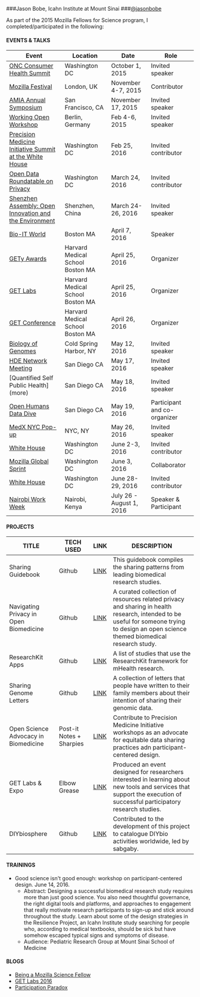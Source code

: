 
###Jason Bobe, Icahn Institute at Mount Sinai
###[@jasonbobe](https://twitter.com/jasonbobe)

As part of the 2015 Mozilla Fellows for Science program, I completed/participated in the following: 

#### EVENTS & TALKS

Event | Location | Date | Role
----- | -------- | ---- | -----
[ONC Consumer Health Summit](http://www.capconcorp.com/meeting/2014/Consumer-Health-IT-Summit/) | Washington DC | October 1, 2015 | Invited speaker
[Mozilla Festival](https://mozillafestival.org/) | London, UK | November 4-7, 2015 | Contributor
[AMIA Annual Symposium](https://www.amia.org/amia2015) | San Francisco, CA | November 17, 2015 | Invited speaker 
[Working Open Workshop](https://science.mozilla.org/working-open-workshop-february-2016) | Berlin, Germany | Feb 4-6, 2015 | Invited speaker
[Precision Medicine Initiative Summit at the White House](more) | Washington DC | Feb 25, 2016 | Invited contributor
[Open Data Roundatable on Privacy](https://www.data.gov/meta/open-data-roundtables/) | Washington DC | March 24, 2016 | Invited contributor
[Shenzhen Assembly: Open Innovation and the Environment](http://sagebase.org/events/sage-event-02/) | Shenzhen, China | March 24-26, 2016 | Invited speaker
[Bio-IT World](http://www.bio-itworldexpo.com/) | Boston MA | April 7, 2016 | Speaker
[GETy Awards](http://www.getconference.org/get2016/awards.html) | Harvard Medical School Boston MA  | April 25, 2016 | Organizer
[GET Labs](www.getconference.org/get2016/labs.html) | Harvard Medical School  Boston MA | April 25, 2016 | Organizer
[GET Conference](www.getconference.org) | Harvard Medical School  Boston MA | April 26, 2016 | Organizer
[Biology of Genomes](https://meetings.cshl.edu/meetings.aspx?meet=genome&year=16) | Cold Spring Harbor, NY | May 12, 2016 | Invited speaker
[HDE Network Meeting](more) | San Diego CA | May 17, 2016 | Invited speaker
[Quantified Self Public Health] (more) | San Diego CA | May 18, 2016 | Invited speaker
[Open Humans Data Dive](more) | San Diego CA | May 19, 2016 | Participant and co-organizer
[MedX NYC Pop-up](more) | NYC, NY | May 26, 2016 | Invited speaker
[White House]() | Washington DC | June 2-3, 2016 | Invited contributor
[Mozilla Global Sprint](https://science.mozilla.org/programs/events/global-sprint-2016) | Washington DC | June 3, 2016 | Collaborator
[White House]() | Washington DC | June 28-29, 2016 | Invited contributor
[Nairobi Work Week]() | Nairobi, Kenya | July 26 - August 1, 2016 | Speaker & Participant

#### PROJECTS
TITLE | TECH USED | LINK | DESCRIPTION
----- | --------- | ---- | ------------
Sharing Guidebook | Github  | [LINK](http://blog.jasonbobe.net/sharing-guidebook/) | This guidebook compiles the sharing patterns from leading biomedical research studies. 
Navigating Privacy in Open Biomedicine | Github | [LINK](http://blog.jasonbobe.net/privacy-resources/) | A curated collection of resources related privacy and sharing in health research, intended to be useful for someone trying to design an open science themed biomedical research study.
ResearchKit Apps | Github | [LINK](https://github.com/jasonbobe/research-kit-apps) | A list of studies that use the ResearchKit framework for mHealth research.
Sharing Genome Letters | Github | [LINK](https://github.com/jasonbobe/sharing-genome-letters) | A collection of letters that people have written to their family members about their intention of sharing their genomic data.
Open Science Advocacy in Biomedicine | Post-it Notes + Sharpies | [LINK](https://science.mozilla.org/blog/ff-jason) | Contribute to Precision Medicine Initiative workshops as an advocate for equitable data sharing practices adn participant-centered design.
GET Labs & Expo | Elbow Grease | [LINK](http://www.getconference.org/get2016/labs.html) |  Produced an event designed for researchers interested in learning about new tools and services that support the execution of successful participatory research studies. 
DIYbiosphere | Github | [LINK](https://github.com/DIYbiosphere) | Contributed to the development of this project to catalogue DIYbio activities worldwide, led by sabgaby.

#### TRAININGS
* Good science isn't good enough: workshop on participant-centered design. June 14, 2016. 
  * Abstract: Designing a successful biomedical research study requires more than just good science. You also need thoughtful governance, the right digital tools and platforms, and approaches to engagement that really motivate research participants to sign-up and stick around throughout the study. Learn about some of the design strategies in the Resilience Project, an Icahn Institute study searching for people who, according to medical textbooks, should be sick but have somehow escaped typical signs and symptoms of disease.
  * Audience: Pediatric Research Group at Mount Sinai School of Medicine
  
#### BLOGS
* [Being a Mozilla Science Fellow](http://blog.jasonbobe.net/mozilla-fellow-retrospective/)
* [GET Labs 2016](http://blog.jasonbobe.net/Architecture-Participation-GET-Labs/)
* [Participation Paradox](http://blog.jasonbobe.net/participation-paradox/)

